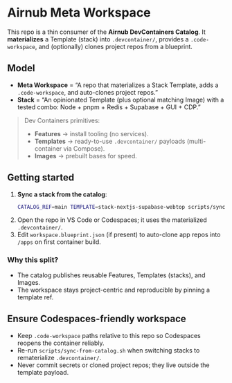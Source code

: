 # Airnub Meta Workspace


This repo is a thin consumer of the **Airnub DevContainers Catalog**. It **materializes** a Template (stack) into `.devcontainer/`, provides a `.code-workspace`, and (optionally) clones project repos from a blueprint.


## Model


- **Meta Workspace** = “A repo that materializes a Stack Template, adds a `.code-workspace`, and auto-clones project repos.”
- **Stack** = “An opinionated Template (plus optional matching Image) with a tested combo: Node + pnpm + Redis + Supabase + GUI + CDP.”


> Dev Containers primitives:
> - **Features** → install tooling (no services).
> - **Templates** → ready-to-use `.devcontainer/` payloads (multi-container via Compose).
> - **Images** → prebuilt bases for speed.


## Getting started


1. **Sync a stack from the catalog**:
   ```bash
   CATALOG_REF=main TEMPLATE=stack-nextjs-supabase-webtop scripts/sync-from-catalog.sh
   ```
2. Open the repo in VS Code or Codespaces; it uses the materialized `.devcontainer/`.
3. Edit `workspace.blueprint.json` (if present) to auto-clone app repos into `/apps` on first container build.


### Why this split?

- The catalog publishes reusable Features, Templates (stacks), and Images.
- The workspace stays project-centric and reproducible by pinning a template ref.


## Ensure Codespaces-friendly workspace

- Keep `.code-workspace` paths relative to this repo so Codespaces reopens the container reliably.
- Re-run `scripts/sync-from-catalog.sh` when switching stacks to rematerialize `.devcontainer/`.
- Never commit secrets or cloned project repos; they live outside the template payload.
